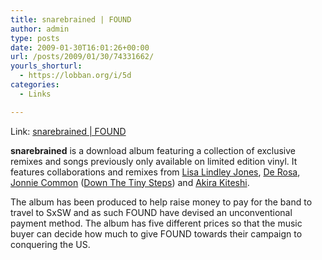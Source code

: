 ```yaml
---
title: snarebrained | FOUND
author: admin
type: posts
date: 2009-01-30T16:01:26+00:00
url: /posts/2009/01/30/74331662/
yourls_shorturl:
  - https://lobban.org/i/5d
categories:
  - Links

---
```

Link: [snarebrained | FOUND][1]

**snarebrained** is a download album featuring a collection of exclusive remixes and songs previously only available on limited edition vinyl. It features collaborations and remixes from <a href="http://www.myspace.com/lisalindleyjones" title="Lisa Lindley Jones on Myspace" target="_blank">Lisa Lindley Jones</a>, <a href="http://www.myspace.com/wearederosa" title="De Rosa on Myspace" target="_blank">De Rosa</a>, <a href="http://www.myspace.com/jonniecommon" title="Jonnie Common on Myspace" target="_blank">Jonnie Common</a> (<a href="http://www.myspace.com/downthetinysteps" title="Down The Tiny Steps on Myspace" target="_blank">Down The Tiny Steps</a>) and <a href="http://www.myspace.com/technoirbeats" title="Akira Kiteshi on Myspace" target="_blank">Akira Kiteshi</a>.

The album has been produced to help raise money to pay for the band to travel to SxSW and as such FOUND have devised an unconventional payment method. The album has five different prices so that the music buyer can decide how much to give FOUND towards their campaign to conquering the US.

 [1]: http://foundtheband.com/news/snarebrained/